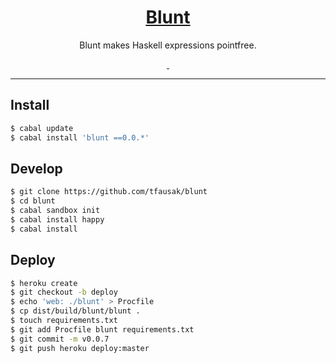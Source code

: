 <h1 align="center">
    <a href="https://github.com/tfausak/blunt">
        Blunt
    </a>
</h1>

<p align="center">
    Blunt makes Haskell expressions pointfree.
</p>

<p align="center">
    <a href="https://hackage.haskell.org/package/blunt">
        <img alt="" src="https://img.shields.io/hackage/v/blunt.svg">
    </a>
    <a href="http://packdeps.haskellers.com/feed?needle=blunt">
        <img alt="" src="https://img.shields.io/hackage-deps/v/blunt.svg">
    </a>
</p>

<hr>

## Install

``` sh
$ cabal update
$ cabal install 'blunt ==0.0.*'
```

## Develop

``` sh
$ git clone https://github.com/tfausak/blunt
$ cd blunt
$ cabal sandbox init
$ cabal install happy
$ cabal install
```

## Deploy

``` sh
$ heroku create
$ git checkout -b deploy
$ echo 'web: ./blunt' > Procfile
$ cp dist/build/blunt/blunt .
$ touch requirements.txt
$ git add Procfile blunt requirements.txt
$ git commit -m v0.0.7
$ git push heroku deploy:master
```
